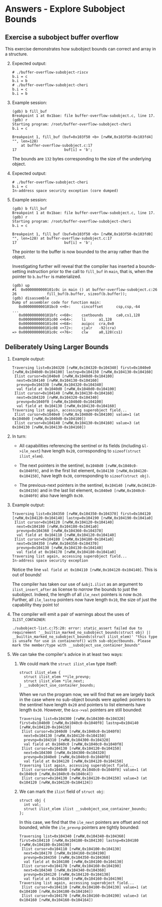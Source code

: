 # Answers - Explore Subobject Bounds

## Exercise a subobject buffer overflow

This exercise demonstrates how subobject bounds can correct and array in a
structure.

2. Expected output:
   ```
   # ./buffer-overflow-subobject-riscv
   b.i = c
   b.i = b
   # ./buffer-overflow-subobject-cheri
   b.i = c
   b.i = b
   ```

3. Example session:
   ```
   (gdb) b fill_buf
   Breakpoint 1 at 0x1bae: file buffer-overflow-subobject.c, line 17.
   (gdb) r
   Starting program: /root/buffer-overflow-subobject-cheri
   b.i = c

   Breakpoint 1, fill_buf (buf=0x103f50 <b> [rwRW,0x103f50-0x103fd4] "", len=128)
       at buffer-overflow-subobject.c:17
   17                      buf[i] = 'b';
   ```
   The bounds are `132` bytes corresponding to the size of the underlying object.

5. Expected output:
   ```
   # ./buffer-overflow-subobject-cheri
   b.i = c
   In-address space security exception (core dumped)
   ```

6. Example session:
   ```
   (gdb) b fill_buf
   Breakpoint 1 at 0x1bae: file buffer-overflow-subobject.c, line 17.
   (gdb) r
   Starting program: /root/buffer-overflow-subobject-cheri
   b.i = c

   Breakpoint 1, fill_buf (buf=0x103f50 <b> [rwRW,0x103f50-0x103fd0] "", len=128) at buffer-overflow-subobject.c:17
   17                      buf[i] = 'b';
   ```
   The pointer to the buffer is now bounded to the array rather than the object.

   Investigating further will reveal that the compiler has inserted a
   bounds-setting instruction prior to the call to `fill_buf` in `main`, that
   is, when the pointer to `b.buffer` is materialized.
   ```
   (gdb) up
   #1  0x0000000000101c0c in main () at buffer-overflow-subobject.c:26
   26              fill_buf(b.buffer, sizeof(b.buffer));
   (gdb) disassemble
   Dump of assembler code for function main:
      0x0000000000101bc0 <+0>:     cincoffset      csp,csp,-64
   ...
      0x0000000000101bfc <+60>:    csetbounds      ca0,cs1,128
      0x0000000000101c00 <+64>:    li      a1,128
      0x0000000000101c04 <+68>:    auipcc  cra,0x0
      0x0000000000101c08 <+72>:    cjalr   -92(cra)
   => 0x0000000000101c0c <+76>:    clw     a0,128(cs1)
   ```

## Deliberately Using Larger Bounds

1. Example output:
   ```
   Traversing list=0x104320 [rwRW,0x104320-0x104340] first=0x1040e0 [rwRW,0x1040d0-0x104100] lastnp=0x104150 [rwRW,0x104130-0x104160]
    Ilist cursor=0x1040e0 [rwRW,0x1040d0-0x104100]
     next=0x104140 [rwRW,0x104130-0x104160]
     prevnp=0x104330 [rwRW,0x104320-0x104340]
     val field at 0x1040d0 [rwRW,0x1040d0-0x104100]
    Ilist cursor=0x104140 [rwRW,0x104130-0x104160]
     next=0x104320 [rwRW,0x104320-0x104340]
     prevnp=0x1040f0 [rwRW,0x1040d0-0x104100]
     val field at 0x104130 [rwRW,0x104130-0x104160]
   Traversing list again, accessing superobject field...
    Ilist cursor=0x1040e0 [rwRW,0x1040d0-0x104100] value=1 (at 0x1040d0 [rwRW,0x1040d0-0x104100])
    Ilist cursor=0x104140 [rwRW,0x104130-0x104160] value=3 (at 0x104130 [rwRW,0x104130-0x104160])
   ```

2. In turn:

   - All capabilities referencing the sentinel or its fields (including
     `&l->ile_next`) have length `0x20`, corresponding to `sizeof(struct
     ilist_elem`).

   - The next pointers in the sentinel, `0x1040d0 [rwRW,0x1040c0-0x1040f0]`, and
     in the first list element, `0x104130 [rwRW,0x104120-0x104150]`, have legth
     `0x30`, corresponding to `sizeof(struct obj)`.

   - The previous-next pointers in the sentinel, `0x104140
     [rwRW,0x104120-0x104150]` and in the last list element, `0x1040e0
     [rwRW,0x1040c0-0x1040f0]` also have length `0x30`.

3. Example output:
   ```
   Traversing list=0x104350 [rwRW,0x104350-0x104370] first=0x104120 [rwRW,0x104120-0x104140] lastnp=0x104190 [rwRW,0x104190-0x1041a0]
    Ilist cursor=0x104120 [rwRW,0x104120-0x104140]
     next=0x104180 [rwRW,0x104180-0x1041a0]
     prevnp=0x104360 [rwRW,0x104360-0x104370]
     val field at 0x104110 [rwRW,0x104120-0x104140]
    Ilist cursor=0x104180 [rwRW,0x104180-0x1041a0]
     next=0x104350 [rwRW,0x104350-0x104370]
     prevnp=0x104130 [rwRW,0x104130-0x104140]
     val field at 0x104170 [rwRW,0x104180-0x1041a0]
   Traversing list again, accessing superobject field...
   In-address space security exception
   ```

   Notice the line `val field at 0x104110 [rwRW,0x104120-0x104140]`.  This is
   out of bounds!

   The compiler has taken our use of `&obj1.ilist` as an argument to
   `ilist_insert_after` as license to *narrow* the bounds to just the subobject.
   Indeed, the length of all `ile_next` pointers is now `0x20`.  Further, all
   `ile_lastnp` pointers now have length `0x10`, the size of just the capability
   they point to!

4. The compiler will emit a pair of warnings about the uses of
   `ILIST_CONTAINER`:
   ```
   ./subobject-list.c:75:20: error: static_assert failed due to requirement '__builtin_marked_no_subobject_bounds(struct obj) || __builtin_marked_no_subobject_bounds(struct ilist_elem)' "this type is unsafe for use in containerof() with sub-objectbounds. Please mark the member/type with __subobject_use_container_bounds"
   ```

5. We can take the compiler's advice in at least two ways:

   1. We could mark the `struct ilist_elem` type itself:
      ```
      struct ilist_elem {
        struct ilist_elem **ile_prevnp;
        struct ilist_elem *ile_next;
      } __subobject_use_container_bounds;
      ```

      When we run the program now, we will find that we are largely back in the
      case where no sub-object bounds were applied: pointers to the sentinel
      have length `0x20` and pointers to list elements have length `0x30`.
      However, the `&co->val` pointers are still bounded:

      ```
      Traversing list=0x104300 [rwRW,0x104300-0x104320] first=0x1040d0 [rwRW,0x1040c0-0x1040f0] lastnp=0x104140 [rwRW,0x104120-0x104150]
       Ilist cursor=0x1040d0 [rwRW,0x1040c0-0x1040f0]
        next=0x104130 [rwRW,0x104120-0x104150]
        prevnp=0x104310 [rwRW,0x104300-0x104320]
        val field at 0x1040c0 [rwRW,0x1040c0-0x1040f0]
       Ilist cursor=0x104130 [rwRW,0x104120-0x104150]
        next=0x104300 [rwRW,0x104300-0x104320]
        prevnp=0x1040e0 [rwRW,0x1040c0-0x1040f0]
        val field at 0x104120 [rwRW,0x104120-0x104150]
      Traversing list again, accessing superobject field...
       Ilist cursor=0x1040d0 [rwRW,0x1040c0-0x1040f0] value=1 (at 0x1040c0 [rwRW,0x1040c0-0x1040c4])
       Ilist cursor=0x104130 [rwRW,0x104120-0x104150] value=3 (at 0x104120 [rwRW,0x104120-0x104124])
      ```

   2. We can mark the `ilist` field of `struct obj`:
      ```
      struct obj {
        int val;
        struct ilist_elem ilist __subobject_use_container_bounds;
      };
      ```

      In this case, we find that the `ile_next` pointers are offset and not
      bounded, while the `ile_prevnp` pointers are tightly bounded:
      ```
      Traversing list=0x104340 [rwRW,0x104340-0x104360] first=0x104110 [rwRW,0x104100-0x104130] lastnp=0x104180 [rwRW,0x104180-0x104190]
       Ilist cursor=0x104110 [rwRW,0x104100-0x104130]
        next=0x104170 [rwRW,0x104160-0x104190]
        prevnp=0x104350 [rwRW,0x104350-0x104360]
        val field at 0x104100 [rwRW,0x104100-0x104130]
       Ilist cursor=0x104170 [rwRW,0x104160-0x104190]
        next=0x104340 [rwRW,0x104340-0x104360]
        prevnp=0x104120 [rwRW,0x104120-0x104130]
        val field at 0x104160 [rwRW,0x104160-0x104190]
      Traversing list again, accessing superobject field...
       Ilist cursor=0x104110 [rwRW,0x104100-0x104130] value=1 (at 0x104100 [rwRW,0x104100-0x104104])
       Ilist cursor=0x104170 [rwRW,0x104160-0x104190] value=3 (at 0x104160 [rwRW,0x104160-0x104164])
      ```
